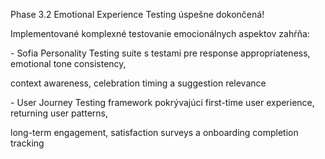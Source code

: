 Phase 3.2 Emotional Experience Testing úspešne dokončená!

Implementované komplexné testovanie emocionálnych aspektov zahŕňa:

\- Sofia Personality Testing suite s testami pre response appropriateness, emotional tone consistency,

context awareness, celebration timing a suggestion relevance

\- User Journey Testing framework pokrývajúci first-time user experience, returning user patterns,

long-term engagement, satisfaction surveys a onboarding completion tracking
